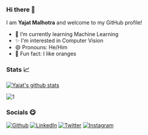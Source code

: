 ### Hi there 👋
I am **Yajat Malhotra** and welcome to my GitHub profile!
- 🌱 I’m currently learning Machine Learning
- ✨ I'm interested in Computer Vision
- 😄 Pronouns: He/Him
- 🍊 Fun fact: I like oranges

### Stats 📈

[![Yajat's github stats](https://github-readme-stats.vercel.app/api?username=iamyajat&theme=blue-green)](https://github.com/iamyajat/github-readme-stats)
  
  ![1](https://github-readme-stats.vercel.app/api/top-langs/?username=iamyajat&theme=blue-green)
  
### Socials 😋
<a href="https://www.iamyajat.co/" target="_blank"><img alt="Github" src="https://img.shields.io/badge/-Website-brightgreen?style=for-the-badge&logo=appveyor&logoColor=white&color=66CD00&logo=data:null" /></a>
<a href="https://linkedin.com/in/iamyajat" target="_blank"><img alt="LinkedIn" src="https://img.shields.io/badge/linkedin-%230077B5.svg?&style=for-the-badge&logo=linkedin&logoColor=white" /></a>
<a href="https://twitter.com/iamyajat" target="_blank"><img alt="Twitter" src="https://img.shields.io/badge/twitter-%231DA1F2.svg?&style=for-the-badge&logo=twitter&logoColor=white" /></a>
<a href="https://instagram.com/iamyajat" target="_blank"><img alt="Instagram" src="https://img.shields.io/badge/instagram-%FF69B4.svg?&style=for-the-badge&logo=instagram&logoColor=white&color=cd486b" /></a>
